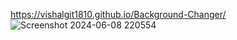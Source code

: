 https://vishalgit1810.github.io/Background-Changer/
![Screenshot 2024-06-08 220554](https://github.com/vishalgit1810/QuickNotes/assets/130865513/ade74f5f-a772-4cab-9c53-33c00ab84bb2)
